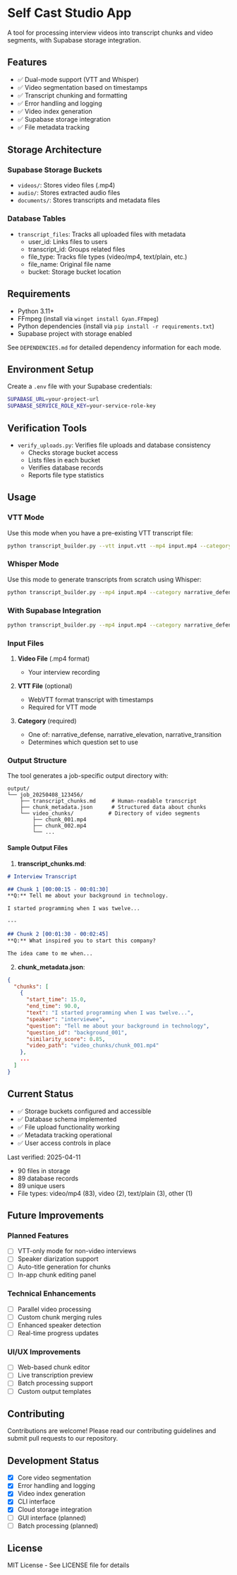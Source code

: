 # Self Cast Studio App

A tool for processing interview videos into transcript chunks and video segments, with Supabase storage integration.

## Features

- ✅ Dual-mode support (VTT and Whisper)
- ✅ Video segmentation based on timestamps
- ✅ Transcript chunking and formatting
- ✅ Error handling and logging
- ✅ Video index generation
- ✅ Supabase storage integration
- ✅ File metadata tracking

## Storage Architecture

### Supabase Storage Buckets

- `videos/`: Stores video files (.mp4)
- `audio/`: Stores extracted audio files
- `documents/`: Stores transcripts and metadata files

### Database Tables

- `transcript_files`: Tracks all uploaded files with metadata
  - user_id: Links files to users
  - transcript_id: Groups related files
  - file_type: Tracks file types (video/mp4, text/plain, etc.)
  - file_name: Original file name
  - bucket: Storage bucket location

## Requirements

- Python 3.11+
- FFmpeg (install via `winget install Gyan.FFmpeg`)
- Python dependencies (install via `pip install -r requirements.txt`)
- Supabase project with storage enabled

See `DEPENDENCIES.md` for detailed dependency information for each mode.

## Environment Setup

Create a `.env` file with your Supabase credentials:
```bash
SUPABASE_URL=your-project-url
SUPABASE_SERVICE_ROLE_KEY=your-service-role-key
```

## Verification Tools

- `verify_uploads.py`: Verifies file uploads and database consistency
  - Checks storage bucket access
  - Lists files in each bucket
  - Verifies database records
  - Reports file type statistics

## Usage

### VTT Mode
Use this mode when you have a pre-existing VTT transcript file:
```bash
python transcript_builder.py --vtt input.vtt --mp4 input.mp4 --category narrative_elevation
```

### Whisper Mode
Use this mode to generate transcripts from scratch using Whisper:
```bash
python transcript_builder.py --mp4 input.mp4 --category narrative_defense
```

### With Supabase Integration
```bash
python transcript_builder.py --mp4 input.mp4 --category narrative_defense --project-id your-project-id --user-id your-user-id
```

### Input Files

1. **Video File** (.mp4 format)
   - Your interview recording

2. **VTT File** (optional)
   - WebVTT format transcript with timestamps
   - Required for VTT mode

3. **Category** (required)
   - One of: narrative_defense, narrative_elevation, narrative_transition
   - Determines which question set to use

### Output Structure

The tool generates a job-specific output directory with:

```
output/
└── job_20250408_123456/
    ├── transcript_chunks.md     # Human-readable transcript
    ├── chunk_metadata.json      # Structured data about chunks
    └── video_chunks/           # Directory of video segments
        ├── chunk_001.mp4
        ├── chunk_002.mp4
        └── ...
```

#### Sample Output Files

1. **transcript_chunks.md**:
```markdown
# Interview Transcript

## Chunk 1 [00:00:15 - 00:01:30]
**Q:** Tell me about your background in technology.

I started programming when I was twelve...

---

## Chunk 2 [00:01:30 - 00:02:45]
**Q:** What inspired you to start this company?

The idea came to me when...
```

2. **chunk_metadata.json**:
```json
{
  "chunks": [
    {
      "start_time": 15.0,
      "end_time": 90.0,
      "text": "I started programming when I was twelve...",
      "speaker": "interviewee",
      "question": "Tell me about your background in technology",
      "question_id": "background_001",
      "similarity_score": 0.85,
      "video_path": "video_chunks/chunk_001.mp4"
    },
    ...
  ]
}
```

## Current Status

- ✅ Storage buckets configured and accessible
- ✅ Database schema implemented
- ✅ File upload functionality working
- ✅ Metadata tracking operational
- ✅ User access controls in place

Last verified: 2025-04-11
- 90 files in storage
- 89 database records
- 89 unique users
- File types: video/mp4 (83), video (2), text/plain (3), other (1)

## Future Improvements

### Planned Features
- [ ] VTT-only mode for non-video interviews
- [ ] Speaker diarization support
- [ ] Auto-title generation for chunks
- [ ] In-app chunk editing panel

### Technical Enhancements
- [ ] Parallel video processing
- [ ] Custom chunk merging rules
- [ ] Enhanced speaker detection
- [ ] Real-time progress updates

### UI/UX Improvements
- [ ] Web-based chunk editor
- [ ] Live transcription preview
- [ ] Batch processing support
- [ ] Custom output templates

## Contributing

Contributions are welcome! Please read our contributing guidelines and submit pull requests to our repository.

## Development Status

- [x] Core video segmentation
- [x] Error handling and logging
- [x] Video index generation
- [x] CLI interface
- [x] Cloud storage integration
- [ ] GUI interface (planned)
- [ ] Batch processing (planned)

## License

MIT License - See LICENSE file for details

